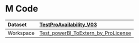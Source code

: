 



# M Code

|Dataset|[TestProAvailability_V03](./../TestProAvailability_V03.md)|
| :--- | :--- |
|Workspace|[Test_powerBI_ToExtern_by_ProLicense](../../Workspaces/Test_powerBI_ToExtern_by_ProLicense.md)|
